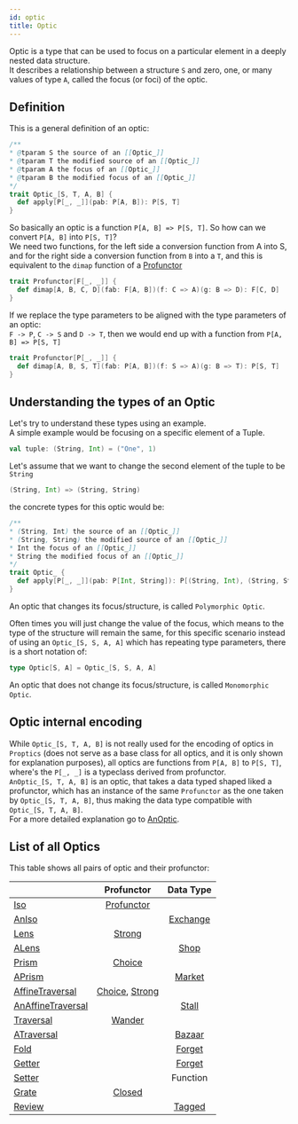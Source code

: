```yaml
---
id: optic
title: Optic
---
```


Optic is a type that can be used to focus on a particular element in a deeply nested data structure. <br/>
It describes a relationship between a structure `S` and zero, one, or many values of type `A`, called the focus (or foci) of the optic.

## Definition

This is a general definition of an optic:
```scala
/**
* @tparam S the source of an [[Optic_]]
* @tparam T the modified source of an [[Optic_]]
* @tparam A the focus of an [[Optic_]]
* @tparam B the modified focus of an [[Optic_]]
*/
trait Optic_[S, T, A, B] {
  def apply[P[_, _]](pab: P[A, B]): P[S, T]   
}
```

So basically an optic is a function `P[A, B] => P[S, T]`. So how can we convert `P[A, B]` into `P[S, T]`?<br/>
We need two functions, for the left side a conversion function from A into S, and for the right side a conversion function from `B` into a `T`,
and this is equivalent to the `dimap` function of a [Profunctor](/Proptics/docs/profunctors/profunctor)

```scala
trait Profunctor[F[_, _]] {
  def dimap[A, B, C, D](fab: F[A, B])(f: C => A)(g: B => D): F[C, D]
}
```

If we replace the type parameters to be aligned with the type parameters of an optic:<br/>
`F -> P`, `C -> S` and `D -> T`, then we would end up with a function from `P[A, B] => P[S, T]` 

```scala
trait Profunctor[P[_, _]] {
  def dimap[A, B, S, T](fab: P[A, B])(f: S => A)(g: B => T): P[S, T]
}
```

## Understanding the types of an Optic

Let's try to understand these types using an example.  
A simple example would be focusing on a specific element of a Tuple. 

```scala
val tuple: (String, Int) = ("One", 1)    
``` 

Let's assume that we want to change the second element of the tuple to be `String`
```scala
(String, Int) => (String, String)
```

the concrete types for this optic would be:

```scala
/**
* (String, Int) the source of an [[Optic_]]
* (String, String) the modified source of an [[Optic_]]
* Int the focus of an [[Optic_]]
* String the modified focus of an [[Optic_]]
*/
trait Optic_ {
  def apply[P[_, _]](pab: P[Int, String]): P[(String, Int), (String, String)]   
} 
```
An optic that changes its focus/structure, is called `Polymorphic Optic`.

Often times you will just change the value of the focus, which means to the type of the structure will remain the same, for this specific scenario
instead of using an `Optic_[S, S, A, A]` which has repeating type parameters, there is a short notation of:

```scala
type Optic[S, A] = Optic_[S, S, A, A]
```

An optic that does not change its focus/structure, is called `Monomorphic Optic`.

## Optic internal encoding

While `Optic_[S, T, A, B]` is not really used for the encoding of optics in `Proptics` (does not serve as a base class for all optics, and it is only shown for explanation purposes), 
all optics are functions from `P[A, B]` to `P[S, T]`, where's the `P[_, _]` is a typeclass derived from profunctor.<br/>
`AnOptic_[S, T, A, B]` is an optic, that takes a data typed shaped liked a profunctor, which has an instance of the same `Profunctor` as the one taken by `Optic_[S, T, A, B]`,
thus making the data type compatible with `Optic_[S, T, A, B]`.<br/>
For a more detailed explanation go to [AnOptic](/Proptics/docs/optics/an-optic).
   
## List of all Optics

This table shows all pairs of optic and their profunctor:

|                                                              |  Profunctor                                                                               | Data Type                                       |
| ------------------------------------------------------------ |:-----------------------------------------------------------------------------------------:|:-----------------------------------------------:|
| [Iso](/Proptics/docs/optics/iso)                             | [Profunctor](/Proptics/docs/profunctors/profunctor)                                       |                                                 |
| [AnIso](/Proptics/docs/optics/anIso)                         |                                                                                           | [Exchange](/Proptics/docs/data-types/exchange)  |
| [Lens](/Proptics/docs/optics/lens)                           | [Strong](/Proptics/docs/profunctors/strong)                                               |                                                 |
| [ALens](/Proptics/docs/optics/aLens)                         |                                                                                           | [Shop](/Proptics/docs/data-types/shop)          |           
| [Prism](/Proptics/docs/optics/prism)                         | [Choice](/Proptics/docs/profunctors/choice)                                               |                                                 |
| [APrism](/Proptics/docs/optics/aPrism)                       |                                                                                           | [Market](/Proptics/docs/data-types/market)      |
| [AffineTraversal](/Proptics/docs/optics/affineTraversal)     | [Choice](/Proptics/docs/profunctors/choice), [Strong](/Proptics/docs/profunctors/strong)  |                                                 |
| [AnAffineTraversal](/Proptics/docs/optics/anAffineTraversal) |                                                                                           | [Stall](/Proptics/docs/data-types/stall)        |
| [Traversal](/Proptics/docs/optics/traversal)                 | [Wander](/Proptics/docs/profunctors/wander)                                               |                                                 |
| [ATraversal](/Proptics/docs/optics/aTraversal)               |                                                                                           | [Bazaar](/Proptics/docs/data-types/bazaar)      |
| [Fold](/Proptics/docs/optics/fold)                           |                                                                                           | [Forget](/Proptics/docs/data-types/forget)      |
| [Getter](/Proptics/docs/optics/getter)                       |                                                                                           | [Forget](/Proptics/docs/data-types/forget)      |
| [Setter](/Proptics/docs/optics/setter)                       |                                                                                           | Function                                        |
| [Grate](/Proptics/docs/optics/grate)                         | [Closed](/Proptics/docs/profunctors/closed)                                               |                                                 |
| [Review](/Proptics/docs/optics/review)                       |                                                                                           | [Tagged](/Proptics/docs/data-types/tagged)      |



